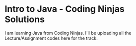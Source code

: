 # Intro to Java - Coding Ninjas Solutions
I am learning Java from Coding Ninjas. I'll be uploading all the Lecture/Assignment codes here for the track.

